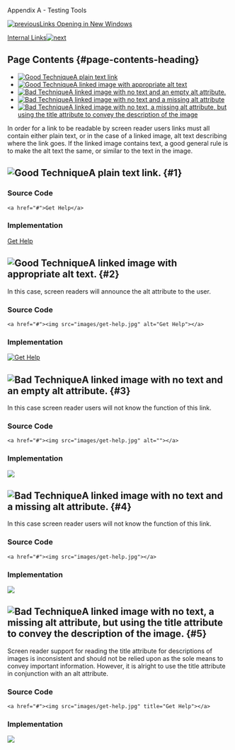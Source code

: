 Appendix A - Testing Tools

[![previous](images/left-arrow.png)Links Opening in New
Windows](http://accessibility.oit.ncsu.edu/training/accessibility-handbook/link-new-window.html)

[Internal
Links![next](images/right-arrow.png)](http://accessibility.oit.ncsu.edu/training/accessibility-handbook/link-internal.html)

Page Contents {#page-contents-heading}
-------------

-   [![Good Technique](images/checkmark-small.png "Good Technique")A
    plain text link](#1)
-   [![Good Technique](images/checkmark-small.png "Good Technique")A
    linked image with appropriate alt text](#2)
-   [![Bad Technique](images/x-small.png "Bad Technique")A linked image
    with no text and an empty alt attribute.](#3)
-   [![Bad Technique](images/x-small.png "Bad Technique")A linked image
    with no text and a missing alt attribute](#4)
-   [![Bad Technique](images/x-small.png "Bad Technique")A linked image
    with no text, a missing alt attribute, but using the title attribute
    to convey the description of the image](#5)

In order for a link to be readable by screen reader users links must all
contain either plain text, or in the case of a linked image, alt text
describing where the link goes. If the linked image contains text, a
good general rule is to make the alt text the same, or similar to the
text in the image.

![Good Technique](images/checkmark-small.png "Good Technique")A plain text link. {#1}
--------------------------------------------------------------------------------

### Source Code

~~~~ {.code}
<a href="#">Get Help</a>
~~~~

### Implementation

[Get Help](#)

![Good Technique](images/checkmark-small.png "Good Technique")A linked image with appropriate alt text. {#2}
-------------------------------------------------------------------------------------------------------

In this case, screen readers will announce the alt attribute to the
user.

### Source Code

~~~~ {.code}
<a href="#"><img src="images/get-help.jpg" alt="Get Help"></a>
~~~~

### Implementation

[![Get Help](images/get-help.jpg)](#)

![Bad Technique](images/x-small.png "Bad Technique")A linked image with no text and an empty alt attribute. {#3}
-----------------------------------------------------------------------------------------------------------

In this case screen reader users will not know the function of this
link.

### Source Code

~~~~ {.code}
<a href="#"><img src="images/get-help.jpg" alt=""></a>
~~~~

### Implementation

[![](images/get-help.jpg)](#)

![Bad Technique](images/x-small.png "Bad Technique")A linked image with no text and a missing alt attribute. {#4}
------------------------------------------------------------------------------------------------------------

In this case screen reader users will not know the function of this
link.

### Source Code

~~~~ {.code}
<a href="#"><img src="images/get-help.jpg"></a>
~~~~

### Implementation

[![](images/get-help.jpg)](#)

![Bad Technique](images/x-small.png "Bad Technique")A linked image with no text, a missing alt attribute, but using the title attribute to convey the description of the image. {#5}
-------------------------------------------------------------------------------------------------------------------------------------------------------------------------------

Screen reader support for reading the title attribute for descriptions
of images is inconsistent and should not be relied upon as the sole
means to convey important information. However, it is alright to use the
title attribute in conjunction with an alt attribute.

### Source Code

~~~~ {.code}
<a href="#"><img src="images/get-help.jpg" title="Get Help"></a>
~~~~

### Implementation

[![](images/get-help.jpg)](# "Get Help")
